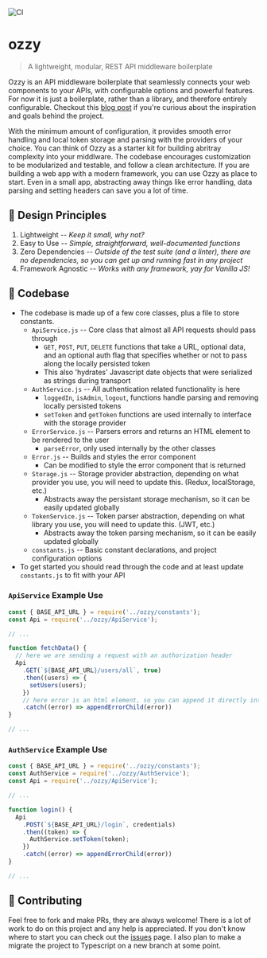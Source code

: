 ![CI](https://github.com/duncangrubbs/ozzy/workflows/CI/badge.svg?event=push)
# ozzy
> A lightweight, modular, REST API middleware boilerplate

Ozzy is an API middleware boilerplate that seamlessly connects your web components to your APIs, with configurable options and powerful features. For now it is just a boilerplate, rather than a library, and therefore entirely configurable. Checkout this [blog post](https://duncangrubbs.surge.sh/blog/oct012020) if you're curious about the inspiration and goals behind the project.

With the minimum amount of configuration, it provides smooth error handling and local token storage and parsing with the providers of your choice. You can think of Ozzy as a starter kit for building abritray complexity into your middlware. The codebase encourages customization to be modularized and testable, and follow a clean architecture. If you are building a web app with a modern framework, you can use Ozzy as place to start. Even in a small app, abstracting away things like error handling, data parsing and setting headers can save you a lot of time.

## 🤝 Design Principles
1. Lightweight -- _Keep it small, why not?_
2. Easy to Use -- _Simple, straightforward, well-documented functions_
3. Zero Dependencies -- _Outside of the test suite (and a linter), there are no dependencies, so you can get up and running fast in any project_
4. Framework Agnostic -- _Works with any framework, yay for Vanilla JS!_

## 🔨 Codebase
- The codebase is made up of a few core classes, plus a file to store constants.
  - `ApiService.js` -- Core class that almost all API requests should pass through
    - `GET`, `POST`, `PUT`, `DELETE` functions that take a URL, optional data, and an optional auth flag that specifies whether or not to pass along the locally persisted token
    - This also 'hydrates' Javascript date objects that were serialized as strings during transport
  - `AuthService.js` -- All authentication related functionality is here
    - `loggedIn`, `isAdmin`, `logout`, functions handle parsing and removing locally persisted tokens
    - `setToken` and `getToken` functions are used internally to interface with the storage provider
  - `ErrorService.js` -- Parsers errors and returns an HTML element to be rendered to the user
    - `parseError`, only used internally by the other classes
  - `Error.js` -- Builds and styles the error component
    - Can be modified to style the error component that is returned
  - `Storage.js` -- Storage provider abstraction, depending on what provider you use, you will need to update this. (Redux, localStorage, etc.)
    - Abstracts away the persistant storage mechanism, so it can be easily updated globally
  - `TokenService.js` -- Token parser abstraction, depending on what library you use, you will need to update this. (JWT, etc.)
    - Abstracts away the token parsing mechanism, so it can be easily updated globally
  - `constants.js` -- Basic constant declarations, and project configuration options
- To get started you should read through the code and at least update `constants.js` to fit with your API

### `ApiService` Example Use
```javascript
const { BASE_API_URL } = require('../ozzy/constants');
const Api = require('../ozzy/ApiService');

// ...

function fetchData() {
  // here we are sending a request with an authorization header
  Api
    .GET(`${BASE_API_URL}/users/all`, true)
    .then((users) => {
      setUsers(users);
    })
    // here error is an html element, so you can append it directly into the DOM
    .catch((error) => appendErrorChild(error))
}

// ...
```

### `AuthService` Example Use
```javascript
const { BASE_API_URL } = require('../ozzy/constants');
const AuthService = require('../ozzy/AuthService');
const Api = require('../ozzy/ApiService');

// ...

function login() {
  Api
    .POST(`${BASE_API_URL}/login`, credentials)
    .then((token) => {
      AuthService.setToken(token);
    })
    .catch((error) => appendErrorChild(error))
}

// ...
```

## 🙌 Contributing
Feel free to fork and make PRs, they are always welcome! There is a lot of work to do on this project and any help is appreciated. If you don't know where to start you can check out the [issues](https://github.com/duncangrubbs/ozzy/issues) page. I also plan to make a migrate the project to Typescript on a new branch at some point.
